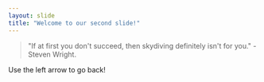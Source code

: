 ```yaml
---
layout: slide
title: "Welcome to our second slide!"
---
```

>"If at first you don't succeed, then skydiving definitely isn't for you." - Steven Wright.

Use the left arrow to go back!
